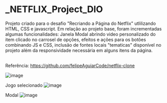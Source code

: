 # _NETFLIX_Project_DIO

Projeto criado para o desafio "Recriando a Página do Netflix" utlilizando HTML, CSS e javascript.
Em relação ao projeto base, foram incrementadas algumas funcionalidades: Janela Modal abrindo video personalizado do item clicado no carrosel de opções, efeitos e ações para os botões combinando JS e CSS, inclusão de fontes locais "tematicas" disponível no projeto além da responsividade necessária em alguns itens da página. 

<br>Referência: https://github.com/felipeAguiarCode/netflix-clone

![image](https://user-images.githubusercontent.com/57298002/204678533-d1e71f46-fde2-430c-93f6-937d0aef8ceb.png)

Jogo selecionado
![image](https://user-images.githubusercontent.com/57298002/204680812-4ac52317-5237-4e53-99c0-3be81f1c15b2.png)

Modal
![image](https://user-images.githubusercontent.com/57298002/204680722-667c2a41-5cf1-4920-a295-931e4a6c2e9c.png)
